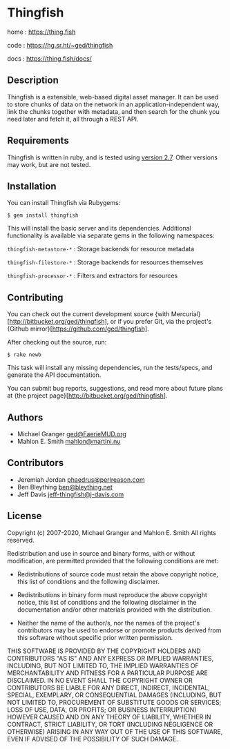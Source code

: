 # Thingfish

home
: https://thing.fish

code
: https://hg.sr.ht/~ged/thingfish

docs
: https://thing.fish/docs/


## Description

Thingfish is a extensible, web-based digital asset manager. It can be used to
store chunks of data on the network in an application-independent way, link the
chunks together with metadata, and then search for the chunk you need later and
fetch it, all through a REST API.


## Requirements

Thingfish is written in ruby, and is tested using [version 2.7](http://www.ruby-lang.org/en/downloads/). Other versions may work,
but are not tested.


## Installation

You can install Thingfish via Rubygems:

    $ gem install thingfish

This will install the basic server and its dependencies. Additional functionality is available via separate gems in the following namespaces:

`thingfish-metastore-*`
: Storage backends for resource metadata

`thingfish-filestore-*`
: Storage backends for resources themselves

`thingfish-processor-*`
: Filters and extractors for resources


## Contributing

You can check out the current development source
{with Mercurial}[http://bitbucket.org/ged/thingfish], or
if you prefer Git, via the project's
{Github mirror}[https://github.com/ged/thingfish].

After checking out the source, run:

	$ rake newb

This task will install any missing dependencies, run the tests/specs, and 
generate the API documentation.

You can submit bug reports, suggestions, and read more about future plans at
{the project page}[http://bitbucket.org/ged/thingfish].


## Authors

* Michael Granger <ged@FaerieMUD.org>
* Mahlon E. Smith <mahlon@martini.nu>


## Contributors

* Jeremiah Jordan <phaedrus@perlreason.com>
* Ben Bleything <ben@bleything.net>
* Jeff Davis <jeff-thingfish@j-davis.com>


## License

Copyright (c) 2007-2020, Michael Granger and Mahlon E. Smith
All rights reserved.

Redistribution and use in source and binary forms, with or without
modification, are permitted provided that the following conditions are met:

* Redistributions of source code must retain the above copyright notice,
  this list of conditions and the following disclaimer.

* Redistributions in binary form must reproduce the above copyright notice,
  this list of conditions and the following disclaimer in the documentation
  and/or other materials provided with the distribution.

* Neither the name of the author/s, nor the names of the project's
  contributors may be used to endorse or promote products derived from this
  software without specific prior written permission.

THIS SOFTWARE IS PROVIDED BY THE COPYRIGHT HOLDERS AND CONTRIBUTORS "AS IS"
AND ANY EXPRESS OR IMPLIED WARRANTIES, INCLUDING, BUT NOT LIMITED TO, THE
IMPLIED WARRANTIES OF MERCHANTABILITY AND FITNESS FOR A PARTICULAR PURPOSE ARE
DISCLAIMED. IN NO EVENT SHALL THE COPYRIGHT OWNER OR CONTRIBUTORS BE LIABLE
FOR ANY DIRECT, INDIRECT, INCIDENTAL, SPECIAL, EXEMPLARY, OR CONSEQUENTIAL
DAMAGES (INCLUDING, BUT NOT LIMITED TO, PROCUREMENT OF SUBSTITUTE GOODS OR
SERVICES; LOSS OF USE, DATA, OR PROFITS; OR BUSINESS INTERRUPTION) HOWEVER
CAUSED AND ON ANY THEORY OF LIABILITY, WHETHER IN CONTRACT, STRICT LIABILITY,
OR TORT (INCLUDING NEGLIGENCE OR OTHERWISE) ARISING IN ANY WAY OUT OF THE USE
OF THIS SOFTWARE, EVEN IF ADVISED OF THE POSSIBILITY OF SUCH DAMAGE.


